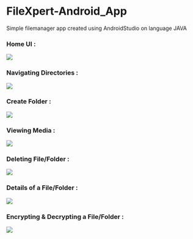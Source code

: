 # FileXpert-Android_App
Simple filemanager app created using AndroidStudio on language JAVA 
<h3>Home UI :</h3>
<div>
  <img src = "https://github.com/Vishnut78a/FileXpert-Android_App/assets/91585011/7c898049-3754-4a23-8bab-7c7f9e6c91dc" />
</div>
<h3>Navigating Directories :</h3>
<div>
  <img src = "https://github.com/Vishnut78a/FileXpert-Android_App/assets/91585011/795f3c44-3fb0-4f76-a520-5728105db09d"/>
</div>
<h3>Create Folder :</h3>
<div>
  <img src = "https://github.com/Vishnut78a/FileXpert-Android_App/assets/91585011/d248522b-5fc3-4442-a7cb-d923826a6fd3"/>
</div>
<h3>Viewing Media :</h3>
<div>
  <img src = "https://github.com/Vishnut78a/FileXpert-Android_App/assets/91585011/520ec7d0-d6b5-4209-8f1a-2344a359f894"/>
</div>
<h3>Deleting File/Folder :</h3>
<div>
  <img src = "https://github.com/Vishnut78a/FileXpert-Android_App/assets/91585011/99d0ae9c-49ab-4783-80c1-3099be0bfa45"/>
</div>
<h3>Details of a File/Folder :</h3>
<div>
  <img src = "https://github.com/Vishnut78a/FileXpert-Android_App/assets/91585011/1b0e744e-ef83-4cee-8c81-044a99e0b30b"/>
</div>
<h3>Encrypting & Decrypting a File/Folder :</h3>
<div>
  <img src = "https://github.com/Vishnut78a/FileXpert-Android_App/assets/91585011/28cb7df6-3e80-428b-a20c-20b1a61bbbea"/>
</div>
